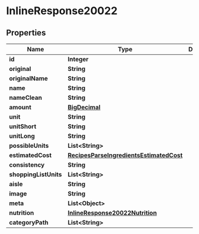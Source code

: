 

# InlineResponse20022

## Properties

Name | Type | Description | Notes
------------ | ------------- | ------------- | -------------
**id** | **Integer** |  | 
**original** | **String** |  | 
**originalName** | **String** |  | 
**name** | **String** |  | 
**nameClean** | **String** |  | 
**amount** | [**BigDecimal**](BigDecimal.md) |  | 
**unit** | **String** |  | 
**unitShort** | **String** |  | 
**unitLong** | **String** |  | 
**possibleUnits** | **List&lt;String&gt;** |  | 
**estimatedCost** | [**RecipesParseIngredientsEstimatedCost**](RecipesParseIngredientsEstimatedCost.md) |  | 
**consistency** | **String** |  | 
**shoppingListUnits** | **List&lt;String&gt;** |  | 
**aisle** | **String** |  | 
**image** | **String** |  | 
**meta** | **List&lt;Object&gt;** |  | 
**nutrition** | [**InlineResponse20022Nutrition**](InlineResponse20022Nutrition.md) |  | 
**categoryPath** | **List&lt;String&gt;** |  | 




